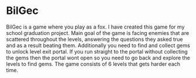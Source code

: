 # BilGec
BilGec is a game where you play as a fox. I have created this game for my school graduation project. Main goal of the game is facing enemies that are scattered throughout the levels, answering the questions they asked true and as a result beating them. 
Additionally you need to find and collect gems to unlock level exit portal. If you run straight to the portal without collecting the gems then the portal wont open so you need to go back and explore the levels to find gems. The game consists of 6 levels that gets harder each time.

